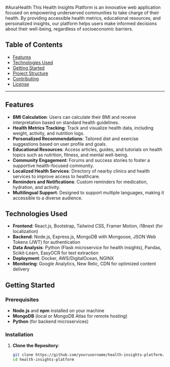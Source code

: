 #AuraHealth
This Health Insights Platform is an innovative web application focused on empowering underserved communities to take charge of their health. By providing accessible health metrics, educational resources, and personalized insights, our platform helps users make informed decisions about their well-being, regardless of socioeconomic barriers.

## Table of Contents
- [Features](#features)
- [Technologies Used](#technologies-used)
- [Getting Started](#getting-started)
- [Project Structure](#project-structure)
- [Contributing](#contributing)
- [License](#license)

---

## Features
- **BMI Calculation**: Users can calculate their BMI and receive interpretation based on standard health guidelines.
- **Health Metrics Tracking**: Track and visualize health data, including weight, activity, and nutrition logs.
- **Personalized Recommendations**: Tailored diet and exercise suggestions based on user profile and goals.
- **Educational Resources**: Access articles, guides, and tutorials on health topics such as nutrition, fitness, and mental well-being.
- **Community Engagement**: Forums and success stories to foster a supportive health-focused community.
- **Localized Health Services**: Directory of nearby clinics and health services to improve access to healthcare.
- **Reminders and Notifications**: Custom reminders for medication, hydration, and activity.
- **Multilingual Support**: Designed to support multiple languages, making it accessible to a diverse audience.

## Technologies Used
- **Frontend**: React.js, Bootstrap, Tailwind CSS, Framer Motion, i18next (for localization)
- **Backend**: Node.js, Express.js, MongoDB with Mongoose, JSON Web Tokens (JWT) for authentication
- **Data Analysis**: Python (Flask microservice for health insights), Pandas, Scikit-Learn, EasyOCR for text extraction
- **Deployment**: Docker, AWS/DigitalOcean, NGINX
- **Monitoring**: Google Analytics, New Relic, CDN for optimized content delivery

## Getting Started

### Prerequisites
- **Node.js** and **npm** installed on your machine
- **MongoDB** (local or MongoDB Atlas for remote hosting)
- **Python** (for backend microservices)

### Installation

1. **Clone the Repository**:
   ```bash
   git clone https://github.com/yourusername/health-insights-platform.git
   cd health-insights-platform
